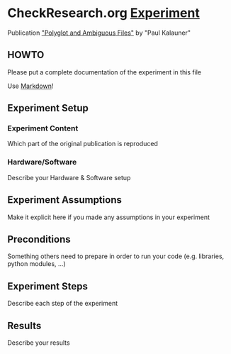 # CheckResearch.org [Experiment](https://checkresearch.org/Experiment/View/69b1936d-c05a-4b10-b4f6-492593fd0c3e)

 Publication ["Polyglot and Ambiguous Files"](https://dblp.uni-trier.de/search?q=Polyglot+and+Ambiguous+Files) by "Paul Kalauner"

## HOWTO

Please put a complete documentation of the experiment in this file

Use [Markdown](https://guides.github.com/features/mastering-markdown/)!

## Experiment Setup

### Experiment Content

Which part of the original publication is reproduced

### Hardware/Software

Describe your Hardware & Software setup

## Experiment Assumptions

Make it explicit here if you made any assumptions in your experiment

## Preconditions

Something others need to prepare in order to run your code (e.g. libraries, python modules, ...)

## Experiment Steps

Describe each step of the experiment

## Results

Describe your results